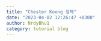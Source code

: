 ```yaml
---
title: "Chester Koong 정체"
date: "2023-04-02 12:26:47 +0300"
author: NrdyBhu1
category: tutorial blog
---
```

